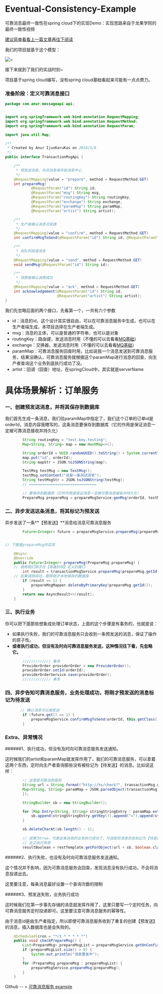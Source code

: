 # Eventual-Consistency-Example
可靠消息最终一致性在spring cloud下的实现Demo：实现思路来自于龙果学院的最终一致性视频

[建议简单看看上一篇文章再往下阅读](https://blog.csdn.net/anurnomeru/article/details/80306002)

我们的项目就基于这个模型：

![~](http://morgoth-aman.huainanhai.com/etc/linzishuang/20180807163817/5b695a793e7c3)

接下来就到了我们的实战时刻~

项目基于spring cloud编写，没有spring cloud基础看起来可能有一点点费力。

### 准备阶段：定义可靠消息接口

```java
package com.anur.messageapi.api;


import org.springframework.web.bind.annotation.RequestMapping;
import org.springframework.web.bind.annotation.RequestMethod;
import org.springframework.web.bind.annotation.RequestParam;

import java.util.Map;

/**
 * Created by Anur IjuoKaruKas on 2018/5/8
 */
public interface TransactionMsgApi {

    /**
     * 预发送消息，先将消息保存到消息中心
     */
    @RequestMapping(value = "prepare", method = RequestMethod.GET)
    int prepareMsg(
            @RequestParam("id") String id,
            @RequestParam("msg") String msg,
            @RequestParam("routingKey") String routingKey,
            @RequestParam("exchange") String exchange,
            @RequestParam("paramMap") String paramMap,
            @RequestParam("artist") String artist);

    /**
     * 生产者确认消息可投递
     */
    @RequestMapping(value = "confirm", method = RequestMethod.GET)
    int confirmMsgToSend(@RequestParam("id") String id, @RequestParam("caller") String caller);

    /**
     * 向队列投递消息
     */
    @RequestMapping(value = "send", method = RequestMethod.GET)
    void sendMsg(@RequestParam("id") String id);

    /**
     * 消费者确认消费成功
     */
    @RequestMapping(value = "ack", method = RequestMethod.GET)
    int acknowledgement(@RequestParam("id") String id,
                        @RequestParam("artist") String artist);
}

```
我们先忽略后面的两个接口，先看第一个，一共有六个参数

 * id：消息的id，这个设计其实很自由，可以在可靠消息服务中生成，也可以在生产者端生成，本项目选择在生产者端生成。
 * msg：消息的主体，可以是普通的字符串，也可以是对象
 * routingKey：路由键，发送消息时用（不懂的可以去看看[MQ基础](https://blog.csdn.net/anurnomeru/article/details/80093539)）
 * exchange：交换器，发送消息时用（不懂的可以去看看[MQ基础](https://blog.csdn.net/anurnomeru/article/details/80093539)）
 * paramMap：可靠消息服务回查时用，比如说我一个消息发送到可靠消息服务，结果没确认，可靠消息服务就根据这个paramMap进行消息的回查，向生产者查询这个业务到底执行成功了没。
 * artist：回调（回查）地址，在springCloud中，其实就是serverName
 
# 具体场景解析：订单服务

### 一、创建预发送消息，并将其保存到数据库
我们首先生成一条消息，我们往paramMap中指定了，我们这个订单的订单id是orderId，消息内容我瞎写的，这条消息要保存到数据库（它的作用是保证消息一定被可靠消息接收并持久化）
	
```java
        String routingKey = "test.key.testing";
        Map<String, String> map = new HashMap<>();

        String orderId = UUID.randomUUID().toString() + System.currentTimeMillis();
        map.put("id", orderId);
        String mapStr = JSON.toJSONString(map);

        TestMsg testMsg = new TestMsg();
        testMsg.setContent("这是一条测试消息");
        String testMsgStr = JSON.toJSONString(testMsg);
        // ===============================

		// 要保存到数据库（它的作用是保证消息一定被可靠消息接收并持久化）
        PrepareMsg prepareMsg = prepareMsgService.genMsg(orderId, testMsgStr, routingKey, Constant.TEST_EXCHANGE, mapStr);
```

### 二、异步发送这条消息，将其标记为预发送

异步发送了一条**【预发送】**消息给消息可靠消息服务
```java
		Future<Integer> future = prepareMsgService.prepareMsg(prepareMsg);


// 下面是prepareMsg的实现

    @Async
    @Override
    public Future<Integer> prepareMsg(PrepareMsg prepareMsg) {
    // 调用我们刚才在【准备阶段】定义的接口
        int result = transactionMsgService.prepareMsg(prepareMsg.getId(), prepareMsg.getMsg(), prepareMsg.getRoutingKey(), prepareMsg.getExchange(), prepareMsg.getParamMap(), artistConfiguration.getArtist());
    // 如果调用成功，删除刚才本地保存的数据库
        if (result == 1) {
            prepareMsgMapper.deleteByPrimaryKey(prepareMsg.getId());
        }
        return new AsyncResult<>(result);
    }
```
### 三、执行业务
你可以把下面那些想象成处理订单状态，上面的这个步骤是有事务的，也就是说：

 - 如果执行失败，我们的可靠消息服务只会收到一条预发送的消息，保证了操作的原子性。
 - **或者执行成功，但没有及时向可靠消息服务发送，这种情况往下看，先忽略它。**
```java
		///////////// 事务
        ProviderOrder providerOrder = new ProviderOrder();
        providerOrder.setId(orderId);
        providerOrderService.save(providerOrder);
        ///////////// 事务
```
### 四、异步告知可靠消息服务，业务处理成功，将刚才预发送的消息标记为待发送

```java
       // 确认消息可以被发送
        if (future.get() == 1) {
            prepareMsgService.confirmMsgToSend(orderId, this.getClass().getSimpleName());
        }
```

### Extra、异常情况

######1、执行成功，但没有及时向可靠消息服务发送通知。

这时候我们的artist和paramMap就发挥作用了，我们的可靠消息服务，可以拿着这两个东西，定时向生产者查询那些没有被标记为【待发送】的消息。比如说这样：

```java
        // 这里是可靠消息服务
        String url = String.format("http://%s/check?", transactionMsg.getCreater());
        Map<String, String> paramMap = JSON.parseObject(transactionMsg.getParamMap(), new TypeReference<HashMap<String, String>>() {
        });

        StringBuilder sb = new StringBuilder();

        for (Map.Entry<String, String> stringStringEntry : paramMap.entrySet()) {
            sb.append(stringStringEntry.getKey()).append("=").append(stringStringEntry.getValue()).append("&");
        }

        sb.deleteCharAt(sb.length() - 1);
        
        // 结果为true，代表这条消息的业务执行成功了，可自助将消息状态标记为【待发送】
        // 反之执行失败
        resultBoolean = restTemplate.getForObject(url + sb, boolean.class);
```

######2、执行失败，也没有及时向可靠消息服务发送通知。

这个情况并不影响，因为可靠消息服务会回查，发现消息没有执行成功，不会将消息投递出去。

这里要注意，每条消息最好设置一个查询次数的限制

######3、预发送失败，业务执行成功

这时候我们在第一步事先存储的消息就发挥作用了，这里只要写一个定时任务，向可靠消息服务定时投递即可。这里要注意可靠消息服务的幂等性。

由于消息id是由生产者指定，所以即使可靠消息服务收到了重复的创建【预发送】的消息，插入数据库也是会失败的。

```java
    @Scheduled(cron = "*/1 * * * * *")
    public void checkPrepareMsg() {
        List<PrepareMsg> prepareMsgList = prepareMsgService.getUnConfirmList();
        if (prepareMsgList.size() > 0) {
            System.out.println("消息重发中");
        }
        for (PrepareMsg prepareMsg : prepareMsgList) {
            prepareMsgService.prepareMsg(prepareMsg);
        }
    }
```

Github -- >  [可靠消息服务 example](https://github.com/anurnomeru/Eventual-Consistency-Example)
